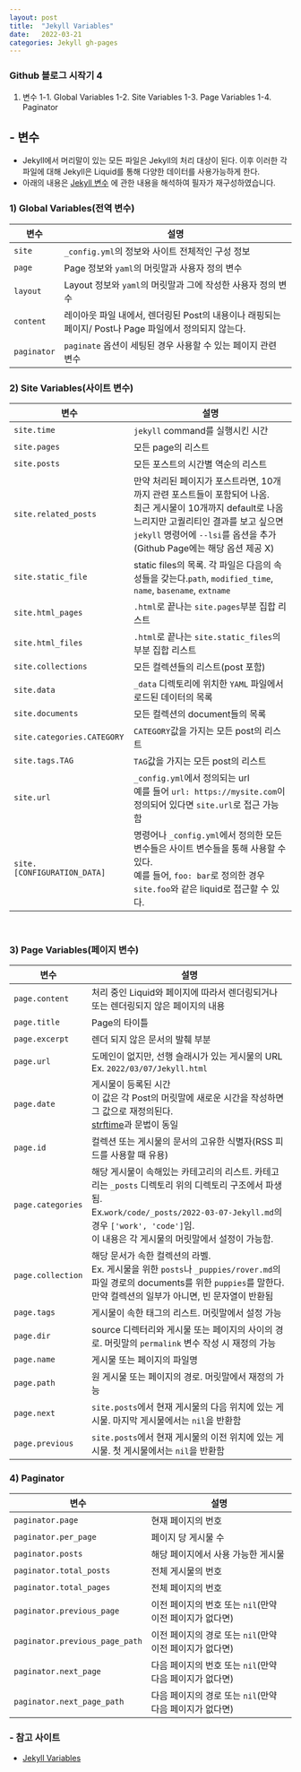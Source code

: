 ```yaml
---
layout: post
title:  "Jekyll Variables"
date:   2022-03-21
categories: Jekyll gh-pages
---
```


### Github 블로그 시작기 4
 1. 변수
 1-1. Global Variables
 1-2. Site Variables
 1-3. Page Variables
 1-4. Paginator
 

## - 변수
* Jekyll에서 머리말이 있는 모든 파일은 Jekyll의 처리 대상이 된다. 이후 이러한 각 파일에 대해 Jekyll은 Liquid를 통해 다양한 데이터를 사용가능하게 한다.
* 아래의 내용은 [Jekyll 변수](https://jekyllrb.com/docs/variables/) 에 관한 내용을 해석하여 필자가 재구성하였습니다.

### 1) Global Variables(전역 변수)

|변수|설명|
|--|--|
|`site`|`_config.yml`의 정보와 사이트 전체적인 구성 정보|
|`page`|Page 정보와 `yaml`의 머릿말과 사용자 정의 변수|
|`layout`| Layout 정보와 `yaml`의 머릿말과 그에 작성한 사용자 정의 변수|
|`content`|레이아웃 파일 내에서, 렌더링된 Post의 내용이나 래핑되는 페이지/ Post나 Page 파일에서 정의되지 않는다.|
|`paginator`|`paginate` 옵션이 세팅된 경우 사용할 수 있는 페이지 관련 변수|

### 2) Site Variables(사이트 변수)

|변수|설명|
|--|--|
|`site.time`|`jekyll` command를 실행시킨 시간|
|`site.pages`|모든 page의 리스트|
|`site.posts`|모든 포스트의 시간별 역순의 리스트|
|`site.related_posts`|만약 처리된 페이지가 포스트라면, 10개까지 관련 포스트들이 포함되어 나옴. <br> 최근 게시물이 10개까지 default로 나옴 느리지만 고퀄리티인 결과를 보고 싶으면 `jekyll` 명령어에 `--lsi`를 옵션을 추가 <br> (Github Page에는 해당 옵션 제공 X)|
|`site.static_file`|static files의 목록. 각 파일은 다음의 속성들을 갖는다.`path`, `modified_time`, `name`, `basename`, `extname` |
|`site.html_pages`|`.html`로 끝나는 `site.pages`부분 집합 리스트|
|`site.html_files`|`.html`로 끝나는 `site.static_files`의 부분 집합 리스트|
|`site.collections`|모든 컬렉션들의 리스트(post 포함)|
|`site.data`|`_data` 디렉토리에 위치한 `YAML` 파일에서 로드된 데이터의 목록|
|`site.documents`|모든 컬렉션의 document들의 목록|
|`site.categories.CATEGORY`|`CATEGORY`값을 가지는 모든 post의 리스트|
|`site.tags.TAG`|`TAG`값을 가지는 모든 post의 리스트|
|`site.url`|`_config.yml`에서 정의되는 url <br> 예를 들어 `url: https://mysite.com`이 정의되어 있다면 `site.url`로 접근 가능함 |
|`site.[CONFIGURATION_DATA]`|명령어나 `_config.yml`에서 정의한 모든 변수들은 사이트 변수들을 통해 사용할 수 있다. <br> 예를 들어, `foo: bar`로 정의한 경우 `site.foo`와 같은 liquid로 접근할 수 있다.|

<br>

### 3) Page Variables(페이지 변수)

|변수|설명|
|--|--|
|`page.content`| 처리 중인 Liquid와 페이지에 따라서 렌더링되거나 또는 렌더링되지 않은 페이지의 내용|
|`page.title`|Page의 타이틀|
|`page.excerpt`| 렌더 되지 않은 문서의 발췌 부분 |
|`page.url`| 도메인이 없지만, 선행 슬래시가 있는 게시물의 URL <br> Ex. `2022/03/07/Jekyll.html`|
|`page.date`|게시물이 등록된 시간<br> 이 값은 각 Post의 머릿말에 새로운 시간을 작성하면 그 값으로 재정의된다. <br> [strftime](http://strftime.net/)과 문법이 동일|
|`page.id`|컬렉션 또는 게시물의 문서의 고유한 식별자(RSS 피드를 사용할 때 유용)|
|`page.categories`|해당 게시물이 속해있는 카테고리의 리스트. 카테고리는 `_posts` 디렉토리 위의 디렉토리 구조에서 파생됨. <br> Ex.`work/code/_posts/2022-03-07-Jekyll.md`의 경우 `['work', 'code']`임. <br> 이 내용은 각 게시물의 머릿말에서 설정이 가능함.|
|`page.collection`|해당 문서가 속한 컬렉션의 라벨. <br> Ex. 게시물을 위한 `posts`나 `_puppies/rover.md`의 파일 경로의 documents를 위한 `puppies`를 말한다. <br> 만약 컬렉션의 일부가 아니면, 빈 문자열이 반환됨|
|`page.tags`|게시물이 속한 태그의 리스트. 머릿말에서 설정 가능|
|`page.dir`|source 디렉터리와 게시물 또는 페이지의 사이의 경로. 머릿말의 `permalink` 변수 작성 시 재정의 가능|
|`page.name`|게시물 또는 페이지의 파일명 |
|`page.path`|원 게시물 또는 페이지의 경로. 머릿말에서 재정의 가능|
|`page.next`|`site.posts`에서 현재 게시물의 다음 위치에 있는 게시물. 마지막 게시물에서는 `nil`을 반환함|
|`page.previous`|`site.posts`에서 현재 게시물의 이전 위치에 있는 게시물. 첫 게시물에서는 `nil`을 반환함|

### 4) Paginator
|변수|설명|
|--|--|
|`paginator.page`|현재 페이지의 번호|
|`paginator.per_page`| 페이지 당 게시물 수|
|`paginator.posts`|해당 페이지에서 사용 가능한 게시물|
|`paginator.total_posts`|전체 게시물의 번호|
|`paginator.total_pages`|전체 페이지의 번호|
|`paginator.previous_page`|이전 페이지의 번호 또는 `nil`(만약 이전 페이지가 없다면)|
|`paginator.previous_page_path`|이전 페이지의 경로 또는 `nil`(만약 이전 페이지가 없다면)|
|`paginator.next_page`|다음 페이지의 번호 또는 `nil`(만약 다음 페이지가 없다면)|
|`paginator.next_page_path`|다음 페이지의 경로 또는 `nil`(만약 다음 페이지가 없다면)|


### - 참고 사이트
* [Jekyll Variables](https://jekyllrb.com/docs/variables/)
